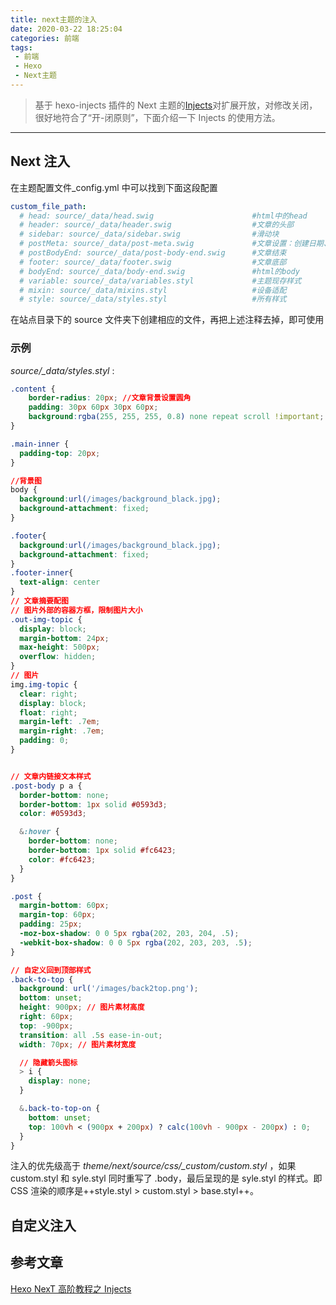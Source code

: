 ```yaml
---
title: next主题的注入
date: 2020-03-22 18:25:04
categories: 前端
tags:
 - 前端
 - Hexo
 - Next主题
---
```

> 基于 hexo-injects 插件的 Next 主题的[Injects](https://theme-next.org/docs/advanced-settings)对扩展开放，对修改关闭，很好地符合了“开-闭原则”，下面介绍一下 Injects 的使用方法。

***

<!-- more -->
## Next 注入
在主题配置文件_config.yml 中可以找到下面这段配置
```yaml
custom_file_path:
  # head: source/_data/head.swig                      #html中的head
  # header: source/_data/header.swig                  #文章的头部
  # sidebar: source/_data/sidebar.swig                #滑动块
  # postMeta: source/_data/post-meta.swig             #文章设置：创建日期、更新日期...
  # postBodyEnd: source/_data/post-body-end.swig      #文章结束
  # footer: source/_data/footer.swig                  #文章底部
  # bodyEnd: source/_data/body-end.swig               #html的body
  # variable: source/_data/variables.styl             #主题现存样式
  # mixin: source/_data/mixins.styl                   #设备适配
  # style: source/_data/styles.styl                   #所有样式
```

在站点目录下的 source 文件夹下创建相应的文件，再把上述注释去掉，即可使用
### 示例
_source/\_data/styles.styl_ :
```css
.content {
	border-radius: 20px; //文章背景设置圆角
	padding: 30px 60px 30px 60px;
	background:rgba(255, 255, 255, 0.8) none repeat scroll !important;
}

.main-inner {
  padding-top: 20px;
}

//背景图
body {
  background:url(/images/background_black.jpg);
  background-attachment: fixed;
}

.footer{
  background:url(/images/background_black.jpg);
  background-attachment: fixed;
}
.footer-inner{
  text-align: center
}
// 文章摘要配图
// 图片外部的容器方框，限制图片大小
.out-img-topic {
  display: block;
  margin-bottom: 24px;
  max-height: 500px;
  overflow: hidden;
}
// 图片
img.img-topic {
  clear: right;
  display: block;
  float: right;
  margin-left: .7em;
  margin-right: .7em;
  padding: 0;
}


// 文章内链接文本样式
.post-body p a {
  border-bottom: none;
  border-bottom: 1px solid #0593d3;
  color: #0593d3;

  &:hover {
    border-bottom: none;
    border-bottom: 1px solid #fc6423;
    color: #fc6423;
  }
}

.post {
  margin-bottom: 60px;
  margin-top: 60px;
  padding: 25px;
  -moz-box-shadow: 0 0 5px rgba(202, 203, 204, .5);
  -webkit-box-shadow: 0 0 5px rgba(202, 203, 203, .5);
}

// 自定义回到顶部样式
.back-to-top {
  background: url('/images/back2top.png');
  bottom: unset;
  height: 900px; // 图片素材高度
  right: 60px;
  top: -900px;
  transition: all .5s ease-in-out;
  width: 70px; // 图片素材宽度

  // 隐藏箭头图标
  > i {
    display: none;
  }

  &.back-to-top-on {
    bottom: unset;
    top: 100vh < (900px + 200px) ? calc(100vh - 900px - 200px) : 0;
  }
}

```

注入的优先级高于 _theme/next/source/css/\_custom/custom.styl_ ，如果 custom.styl 和 syle.styl 同时重写了 .body，最后呈现的是 syle.styl 的样式。即 CSS 渲染的顺序是++style.styl > custom.styl > base.styl++。

## 自定义注入


## 参考文章
[Hexo NexT 高阶教程之 Injects](https://www.jianshu.com/p/61dd40458d93)